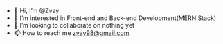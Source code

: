 - 👋 Hi, I’m @Zvay
- 👀 I’m interested in Front-end and Back-end Development(MERN Stack)
- 💞️ I’m looking to collaborate on nothing yet
- 📫 How to reach me zvay98@gmail.com

<!---
Zvay/Zvay is a ✨ special ✨ repository because its `README.md` (this file) appears on your GitHub profile.
You can click the Preview link to take a look at your changes.
--->
